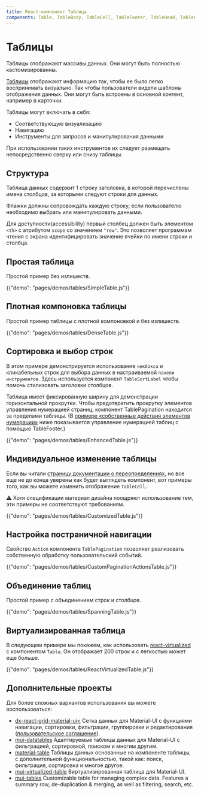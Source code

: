 ```yaml
---
title: React-компонент Таблица
components: Table, TableBody, TableCell, TableFooter, TableHead, TablePagination, TableRow, TableSortLabel
---
```

# Таблицы

<p class="description">Таблицы отображают массивы данных. Они могут быть полностью кастомизированны.</p>

[Таблицы](https://material.io/design/components/data-tables.html) отображают информацию так, чтобы ее было легко воспринимать визуально. Так чтобы пользователи видели шаблоны отображения данных. Они могут быть встроены в основной контент, например в карточки.

Таблицы могут включать в себя:

- Соответствующую визуализацию
- Навигацию
- Инструменты для запросов и манипулирования данными

При использовании таких инструментов их следует размещать непосредственно сверху или снизу таблицы.

## Структура

Таблица данных содержит 1 строку заголовка, в которой перечислены имена столбцов, за которыми следуют строки для данных.

Флажки должны сопровождать каждую строку, если пользователю необходимо выбрать или манипулировать данными.

Для доступности(accessibility) первый столбец должен быть элементом `<th>` с атрибутом `scope` со значением `"row"`. Это позволяет программам чтения с экрана идентифицировать значение ячейки по имени строки и столбца.

## Простая таблица

Простой пример без излишеств.

{{"demo": "pages/demos/tables/SimpleTable.js"}}

## Плотная компоновка таблицы

Простой пример таблицы с плотной компоновкой и без излишеств.

{{"demo": "pages/demos/tables/DenseTable.js"}}

## Сортировка и выбор строк

В этом примере демонстрируется использование `чекбокса` и кликабельных строк для выбора данных в настраиваемой `панели инструментов`. Здесь используется компонент `TableSortLabel` чтобы помочь стилизовать заголовки столбцов.

Таблица имеет фиксированную ширину для демонстрации горизонтальной прокрутки. Чтобы предотвратить прокрутку элементов управления нумерацией страниц, компонент TablePagination находится за пределами таблицы. (В [примерe «собственные действия элементов нумерации»](#custom-table-pagination-action) ниже показывается управление нумерацией таблиц с помощью TableFooter.)

{{"demo": "pages/demos/tables/EnhancedTable.js"}}

## Индивидуальное изменение таблицы

Если вы читали [страницу документации о переопределениях](/customization/overrides/), но все еще не до конца уверены как будет выглядеть компонент, вот примеры того, как вы можете изменить отображение `TableCell`.

⚠️ Хотя спецификации материал дизайна поощряют использование тем, эти примеры не соответствуют требованиям.

{{"demo": "pages/demos/tables/CustomizedTable.js"}}

## Настройка постраничной навигации

Свойство `Action` компонента `TablePagination` позволяет реализовать собственную обработку пользовательский событий.

{{"demo": "pages/demos/tables/CustomPaginationActionsTable.js"}}

## Объединение таблиц

Простой пример с объединением строк и столбцов.

{{"demo": "pages/demos/tables/SpanningTable.js"}}

## Виртуализированная таблица

В следующем примере мы покажем, как использовать [react-virtualized](https://github.com/bvaughn/react-virtualized) с компонентом `Table`. Он отображает 200 строк и c легкостью может еще больше.

{{"demo": "pages/demos/tables/ReactVirtualizedTable.js"}}

## Дополнительные проекты

Для более сложных вариантов использования вы можете воспользоваться:

- [dx-react-grid-material-ui<](https://devexpress.github.io/devextreme-reactive/react/grid/) Сетка данных для Material-UI с функциями навигации, сортировки, фильтрации, группировки и редактирования ([пользовательское соглашение](https://js.devexpress.com/licensing/)).
- [mui-datatables](https://github.com/gregnb/mui-datatables) Адаптируемые таблицы данных для Material-UI с фильтрацией, сортировкой, поиском и многим другим.
- [material-table](https://github.com/mbrn/material-table) Таблицы данных основанные на компоненте таблицы, с дополнительной функциональностью, такой как: поиск, фильтрация, сортировка и многое другое.
- [mui-virtualized-table](https://github.com/techniq/mui-virtualized-table) Виртуализированная таблица для Material-UI.
- [mui-tables](https://parkerself.gitbook.io/mui-table/) Customizable table for managing complex data. Features a summary row, de-duplication & merging, as well as filtering, search, etc.